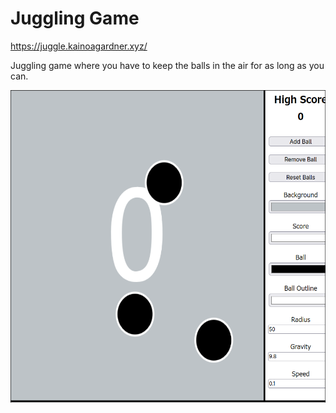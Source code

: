 <h1 align="left">Juggling Game</h1>

<https://juggle.kainoagardner.xyz/>

Juggling game where you have to keep the balls in the air for as long as you can.

<img src=".github/juggling.png"
     alt="Image"
     style="float: left; margin-right: 10px; height: 500px" />
